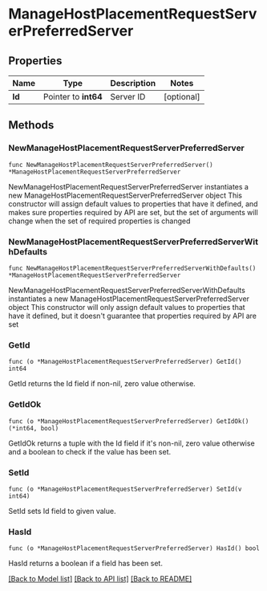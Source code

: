 # ManageHostPlacementRequestServerPreferredServer

## Properties

Name | Type | Description | Notes
------------ | ------------- | ------------- | -------------
**Id** | Pointer to **int64** | Server ID | [optional] 

## Methods

### NewManageHostPlacementRequestServerPreferredServer

`func NewManageHostPlacementRequestServerPreferredServer() *ManageHostPlacementRequestServerPreferredServer`

NewManageHostPlacementRequestServerPreferredServer instantiates a new ManageHostPlacementRequestServerPreferredServer object
This constructor will assign default values to properties that have it defined,
and makes sure properties required by API are set, but the set of arguments
will change when the set of required properties is changed

### NewManageHostPlacementRequestServerPreferredServerWithDefaults

`func NewManageHostPlacementRequestServerPreferredServerWithDefaults() *ManageHostPlacementRequestServerPreferredServer`

NewManageHostPlacementRequestServerPreferredServerWithDefaults instantiates a new ManageHostPlacementRequestServerPreferredServer object
This constructor will only assign default values to properties that have it defined,
but it doesn't guarantee that properties required by API are set

### GetId

`func (o *ManageHostPlacementRequestServerPreferredServer) GetId() int64`

GetId returns the Id field if non-nil, zero value otherwise.

### GetIdOk

`func (o *ManageHostPlacementRequestServerPreferredServer) GetIdOk() (*int64, bool)`

GetIdOk returns a tuple with the Id field if it's non-nil, zero value otherwise
and a boolean to check if the value has been set.

### SetId

`func (o *ManageHostPlacementRequestServerPreferredServer) SetId(v int64)`

SetId sets Id field to given value.

### HasId

`func (o *ManageHostPlacementRequestServerPreferredServer) HasId() bool`

HasId returns a boolean if a field has been set.


[[Back to Model list]](../README.md#documentation-for-models) [[Back to API list]](../README.md#documentation-for-api-endpoints) [[Back to README]](../README.md)


